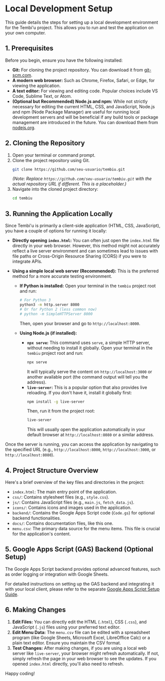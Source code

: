 # Local Development Setup

This guide details the steps for setting up a local development environment for the Tembi'u project. This allows you to run and test the application on your own computer.

## 1. Prerequisites

Before you begin, ensure you have the following installed:

*   **Git:** For cloning the project repository. You can download it from [git-scm.com](https://git-scm.com/).
*   **A modern web browser:** Such as Chrome, Firefox, Safari, or Edge, for viewing the application.
*   **A text editor:** For viewing and editing code. Popular choices include VS Code, Sublime Text, or Atom.
*   **(Optional but Recommended) Node.js and npm:** While not strictly necessary for editing the current HTML, CSS, and JavaScript, Node.js and npm (Node Package Manager) are useful for running local development servers and will be beneficial if any build tools or package management are introduced in the future. You can download them from [nodejs.org](https://nodejs.org/).

## 2. Cloning the Repository

1.  Open your terminal or command prompt.
2.  Clone the project repository using Git.
    ```bash
    git clone https://github.com/seu-usuario/tembiu.git 
    ```
    *(Note: Replace `https://github.com/seu-usuario/tembiu.git` with the actual repository URL if different. This is a placeholder.)*
3.  Navigate into the cloned project directory:
    ```bash
    cd tembiu
    ```

## 3. Running the Application Locally

Since Tembi'u is primarily a client-side application (HTML, CSS, JavaScript), you have a couple of options for running it locally:

*   **Directly opening `index.html`:** You can often just open the `index.html` file directly in your web browser. However, this method might not accurately reflect a live server environment and can sometimes lead to issues with file paths or Cross-Origin Resource Sharing (CORS) if you were to integrate APIs.

*   **Using a simple local web server (Recommended):** This is the preferred method for a more accurate testing environment.

    *   **If Python is installed:**
        Open your terminal in the `tembiu` project root and run:
        ```bash
        # For Python 3
        python3 -m http.server 8000
        # Or for Python 2 (less common now)
        # python -m SimpleHTTPServer 8000
        ```
        Then, open your browser and go to `http://localhost:8000`.

    *   **Using Node.js (if installed):**
        *   **`npx serve`:** This command uses `serve`, a simple HTTP server, without needing to install it globally. Open your terminal in the `tembiu` project root and run:
            ```bash
            npx serve
            ```
            It will typically serve the content on `http://localhost:3000` or another available port (the command output will tell you the address).
        *   **`live-server`:** This is a popular option that also provides live reloading.
            If you don't have it, install it globally first:
            ```bash
            npm install -g live-server
            ```
            Then, run it from the project root:
            ```bash
            live-server
            ```
            This will usually open the application automatically in your default browser at `http://localhost:8080` or a similar address.

Once the server is running, you can access the application by navigating to the specified URL (e.g., `http://localhost:8000`, `http://localhost:3000`, or `http://localhost:8080`).

## 4. Project Structure Overview

Here's a brief overview of the key files and directories in the project:

*   `index.html`: The main entry point of the application.
*   `css/`: Contains stylesheet files (e.g., `style.css`).
*   `js/`: Contains JavaScript files (e.g., `main.js`, `fetch_data.js`).
*   `icons/`: Contains icons and images used in the application.
*   `backend/`: Contains the Google Apps Script code (`Code.gs`) for optional backend functionalities.
*   `docs/`: Contains documentation files, like this one.
*   `menu.csv`: The primary data source for the menu items. This file is crucial for the application's content.

## 5. Google Apps Script (GAS) Backend (Optional Setup)

The Google Apps Script backend provides optional advanced features, such as order logging or integration with Google Sheets.

For detailed instructions on setting up the GAS backend and integrating it with your local client, please refer to the separate [Google Apps Script Setup Guide](google_apps_script_setup.md).

## 6. Making Changes

1.  **Edit Files:** You can directly edit the HTML (`.html`), CSS (`.css`), and JavaScript (`.js`) files using your preferred text editor.
2.  **Edit Menu Data:** The `menu.csv` file can be edited with a spreadsheet program (like Google Sheets, Microsoft Excel, LibreOffice Calc) or a plain text editor. Ensure you maintain the CSV format.
3.  **Test Changes:** After making changes, if you are using a local web server like `live-server`, your browser might refresh automatically. If not, simply refresh the page in your web browser to see the updates. If you opened `index.html` directly, you'll also need to refresh.

Happy coding!
